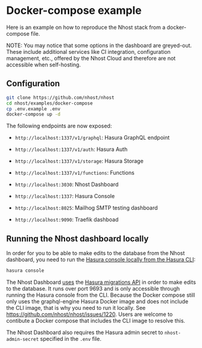 # Docker-compose example

Here is an example on how to reproduce the Nhost stack from a docker-compose file.

NOTE: You may notice that some options in the dashboard are greyed-out. These include additional services like CI integration, configuration management, etc., offered by the Nhost Cloud and therefore are not accessible when self-hosting.

## Configuration

```sh
git clone https://github.com/nhost/nhost
cd nhost/examples/docker-compose
cp .env.example .env
docker-compose up -d
```

The following endpoints are now exposed:

- `http://localhost:1337/v1/graphql`: Hasura GraphQL endpoint
- `http://localhost:1337/v1/auth`: Hasura Auth
- `http://localhost:1337/v1/storage`: Hasura Storage
- `http://localhost:1337/v1/functions`: Functions

- `http://localhost:3030`: Nhost Dashboard
- `http://localhost:1337`: Hasura Console
- `http://localhost:8025`: Mailhog SMTP testing dashboard
- `http://localhost:9090`: Traefik dashboad

## Running the Nhost dashboard locally

In order for you to be able to make edits to the database from the Nhost dashboard, you need to run the [Hasura console locally from the Hasura CLI](https://hasura.io/docs/latest/hasura-cli/commands/hasura_console/):

```sh
hasura console
```

The Nhost Dashboard [uses](https://github.com/nhost/nhost/discussions/2398) the [Hasura migrations API](https://hasura.io/docs/latest/hasura-cli/commands/hasura_console/#options) in order to make edits to the database. It runs over port 9693 and is only accessible through running the Hasura console from the CLI. Because the Docker compose still only uses the graphql-engine Hasura Docker image and does not include the CLI image, that is why you need to run it locally. See https://github.com/nhost/nhost/issues/1220. Users are welcome to contibute a Docker compose that includes the CLI image to resolve this.

The Nhost Dashboard also requires the Hasura admin secret to `nhost-admin-secret` specified in the `.env` file.
